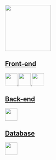    <a href="https://github.com/lorenzotsouza">
   <img height="150cm" src="https://github-readme-stats.vercel.app/api/top-langs/?username=lorenzotsouza&layout=compact&langs_count=7&theme=github_dark"/> 
 
## Front-end
<img src="https://cdn.jsdelivr.net/gh/devicons/devicon/icons/html5/html5-original.svg" width="40" height="40" style="max-width:100%;"></img>
<img src="https://cdn.jsdelivr.net/gh/devicons/devicon/icons/css3/css3-original.svg" width="40" height="40" style="max-width:100%;"></img>
<img src="https://cdn.jsdelivr.net/gh/devicons/devicon/icons/javascript/javascript-original.svg" width="40" height="40" style="max-width:100%;"></img>

## Back-end

<img src="https://cdn.jsdelivr.net/gh/devicons/devicon/icons/nodejs/nodejs-original.svg" width="40" height="40" style="max-width:100%;"></img>

## Database

<img src="https://cdn.jsdelivr.net/gh/devicons/devicon/icons/mysql/mysql-original.svg" width="40" height="40" style="max-width:100%;"></img>
